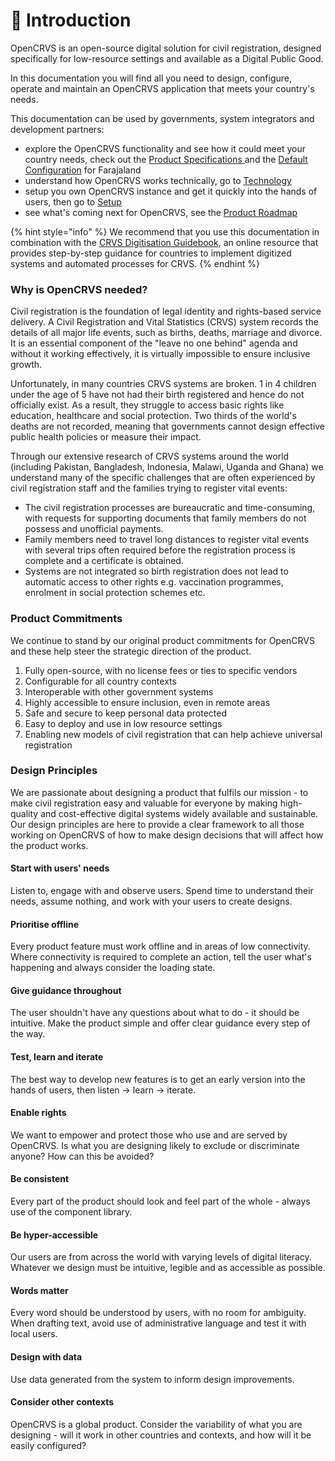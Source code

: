 # 👋 Introduction

OpenCRVS is an open-source digital solution for civil registration, designed specifically for low-resource settings and available as a Digital Public Good.

In this documentation you will find all you need to design, configure, operate and maintain an OpenCRVS application that meets your country's needs.&#x20;

This documentation can be used by governments, system integrators and development partners:

* explore the OpenCRVS functionality and see how it could meet your country needs, check out the [Product Specifications ](broken-reference)and the [Default Configuration](broken-reference) for Farajaland&#x20;
* understand how OpenCRVS works technically, go to [Technology](broken-reference)
* setup you own OpenCRVS instance and get it quickly into the hands of users, then go to [Setup](broken-reference)
* see what's coming next for OpenCRVS, see the [Product Roadmap](general/roadmap.md)

{% hint style="info" %}
We recommend that you use this documentation in combination with the [CRVS Digitisation Guidebook](http://www.crvs-dgb.org/en/), an online resource that provides step-by-step guidance for countries to implement digitized systems and automated processes for CRVS.
{% endhint %}

### Why is OpenCRVS needed?

Civil registration is the foundation of legal identity and rights-based service delivery. A Civil Registration and Vital Statistics (CRVS) system records the details of all major life events, such as births, deaths, marriage and divorce. It is an essential component of the "leave no one behind" agenda and without it working effectively, it is virtually impossible to ensure inclusive growth.&#x20;

Unfortunately, in many countries CRVS systems are broken. 1 in 4 children under the age of 5 have not had their birth registered and hence do not officially exist. As a result, they struggle to access basic rights like education, healthcare and social protection. Two thirds of the world's deaths are not recorded, meaning that governments cannot design effective public health policies or measure their impact.

Through our extensive research of CRVS systems around the world (including Pakistan, Bangladesh, Indonesia, Malawi, Uganda and Ghana) we understand many of the specific challenges that are often experienced by civil registration staff and the families trying to register vital events:

* The civil registration processes are bureaucratic and time-consuming, with requests for supporting documents that family members do not possess and unofficial payments.&#x20;
* Family members need to travel long distances to register vital events with several trips often required before the registration process is complete and a certificate is obtained.
* Systems are not integrated so birth registration does not lead to automatic access to other rights e.g. vaccination programmes, enrolment in social protection schemes etc.

### Product Commitments

We continue to stand by our original product commitments for OpenCRVS and these help steer the strategic direction of the product.

1. Fully open-source, with no license fees or ties to specific vendors
2. Configurable for all country contexts&#x20;
3. Interoperable with other government systems&#x20;
4. Highly accessible to ensure inclusion, even in remote areas
5. Safe and secure to keep personal data protected&#x20;
6. Easy to deploy and use in low resource settings&#x20;
7. Enabling new models of civil registration that can help achieve universal registration

### Design Principles

We are passionate about designing a product that fulfils our mission - to make civil registration easy and valuable for everyone by making high-quality and cost-effective digital systems widely available and sustainable. Our design principles are here to provide a clear framework to all those working on OpenCRVS of how to make design decisions that will affect how the product works.

#### **Start with users' needs**

Listen to, engage with and observe users. Spend time to understand their needs, assume nothing, and work with your users to create designs.

#### **Prioritise offline**

Every product feature must work offline and in areas of low connectivity. Where connectivity is required to complete an action, tell the user what's happening and always consider the loading state.

#### **Give guidance throughout**

The user shouldn't have any questions about what to do - it should be intuitive. Make the product simple and offer clear guidance every step of the way.

#### **Test, learn and iterate**

The best way to develop new features is to get an early version into the hands of users, then listen -> learn -> iterate.

#### **Enable rights**

We want to empower and protect those who use and are served by OpenCRVS. Is what you are designing likely to exclude or discriminate anyone? How can this be avoided?

#### **Be consistent**

Every part of the product should look and feel part of the whole - always use of the component library.

#### **Be hyper-accessible**

Our users are from across the world with varying levels of digital literacy. Whatever we design must be intuitive, legible and as accessible as possible.

#### **Words matter**

Every word should be understood by users, with no room for ambiguity. When drafting text, avoid use of administrative language and test it with local users.

#### **Design with data**

Use data generated from the system to inform design improvements.

#### **Consider other contexts**

OpenCRVS is a global product. Consider the variability of what you are designing - will it work in other countries and contexts, and how will it be easily configured?
